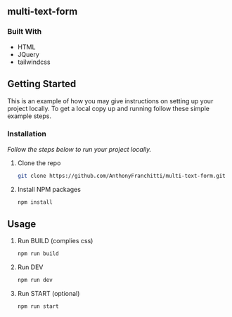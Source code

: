 ## multi-text-form

### Built With

- HTML
- JQuery
- tailwindcss

## Getting Started

This is an example of how you may give instructions on setting up your project locally.
To get a local copy up and running follow these simple example steps.

### Installation

_Follow the steps below to run your project locally._

1. Clone the repo
   ```sh
   git clone https://github.com/AnthonyFranchitti/multi-text-form.git
   ```
2. Install NPM packages
   ```sh
   npm install
   ```

## Usage

1. Run BUILD (complies css)
   ```sh
   npm run build
   ```
2. Run DEV
   ```sh
   npm run dev
   ```
3. Run START (optional)
   ```sh
   npm run start
   ```
